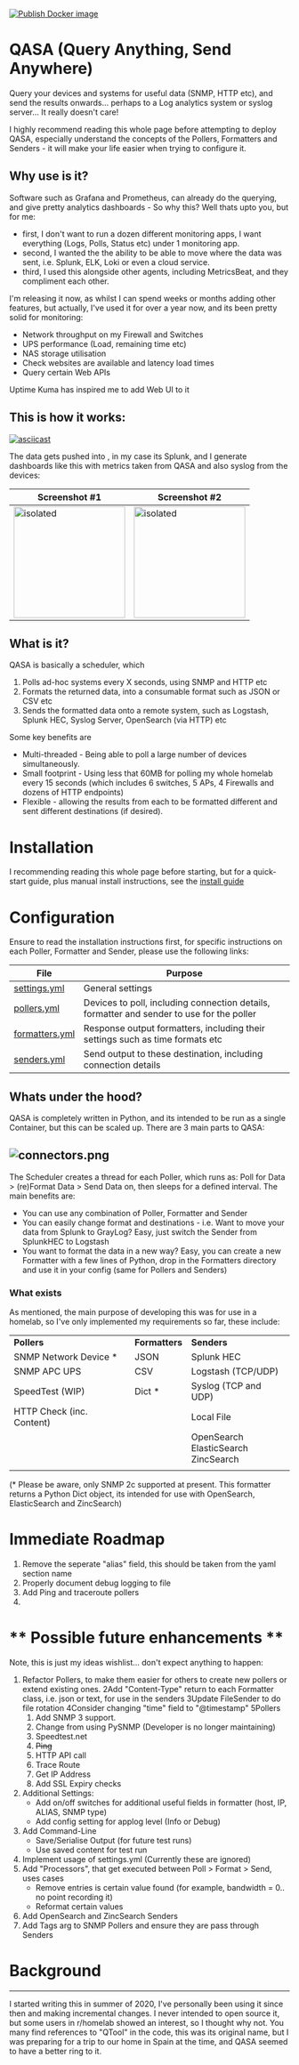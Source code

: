[![Publish Docker image](https://github.com/projx/qasa/actions/workflows/build-and-push-v2.yml/badge.svg)](https://github.com/projx/qasa/actions/workflows/build-and-push-v2.yml)

# QASA (Query Anything, Send Anywhere)

Query your devices and systems for useful data (SNMP, HTTP etc), and send the results onwards... perhaps to a Log analytics system or syslog server... It really doesn't care!

I highly recommend reading this whole page before attempting to deploy QASA, especially understand the concepts of the Pollers, Formatters and Senders - it will make your life easier when trying to configure it.

## Why use is it?

Software such as Grafana and Prometheus, can already do the querying, and give pretty analytics dashboards - So why this? Well thats upto you, but for me:

- first, I don't want to run a dozen different monitoring apps, I want everything (Logs, Polls, Status etc) under 1 monitoring app.
- second, I wanted the the ability to be able to move where the data was sent, i.e. Splunk, ELK, Loki or even a cloud service.
- third, I used this alongside other agents, including MetricsBeat, and they compliment each other.

I'm releasing it now, as whilst I can spend weeks or months adding other features, but actually,  I've used it for over a year now, and its been pretty solid for monitoring:

- Network throughput on my Firewall and Switches
- UPS performance (Load, remaining time etc)
- NAS storage utilisation
- Check websites are available and latency load times
- Query certain Web APIs

Uptime Kuma has inspired me to add  Web UI to it

## This is how it works:

[![asciicast](https://asciinema.org/a/ueV8f0BDTwVg2RYydH4FRpF8E.svg)](https://asciinema.org/a/ueV8f0BDTwVg2RYydH4FRpF8E)

The data gets pushed into <your-choice-solution>, in my case its Splunk, and I generate dashboards like this with metrics taken from QASA and also syslog from the devices:


| Screenshot #1                                                              | Screenshot #2                                                             |
| ---------------------------------------------------------------------------- | --------------------------------------------------------------------------- |
| <img src="docs/screenshots/dash-overview.png" alt="isolated" width="200"/> | <img src="docs/screenshots/dash-network.png" alt="isolated" width="200"/> |

## What is it?

QASA is basically a scheduler, which

1. Polls ad-hoc systems every X seconds, using SNMP and HTTP etc
2. Formats the returned data, into a consumable format such as JSON or CSV etc
3. Sends the formatted data onto a remote system, such as Logstash, Splunk HEC, Syslog Server, OpenSearch (via HTTP) etc

Some key benefits are

- Multi-threaded - Being able to poll a large number of devices simultaneously.
- Small footprint - Using less that 60MB for polling my whole homelab every 15 seconds (which includes 6 switches, 5 APs, 4 Firewalls and dozens of HTTP endpoints)
- Flexible - allowing the results from each to be formatted different and sent different destinations (if desired).

# Installation

I recommending reading this whole page before starting, but for a quick-start guide, plus manual install instructions, see the [install guide](docs/index.md)

# Configuration

Ensure to read the installation instructions first, for specific instructions on each Poller, Formatter and Sender, please use the following links:


| **File**                               | **Purpose**                                                                               |
| ---------------------------------------- | ------------------------------------------------------------------------------------------- |
| [ settings.yml ](docs/settings.md)     | General settings                                                                          |
| [ pollers.yml ](docs/pollers.md)       | Devices to poll, including connection details, formatter and sender to use for the poller |
| [ formatters.yml ](docs/formatters.md) | Response output formatters, including their settings such as time formats etc             |
| [ senders.yml ](docs/senders.md)       | Send output to these destination, including connection details                            |

## Whats under the hood?

QASA is completely written in Python, and its intended to be run as a single Container, but this can be scaled up. There are 3 main parts to QASA:

## ![connectors.png](https://github.com/projx/qasa/blob/main/docs/connectors.png?raw=true)

The Scheduler creates a thread for each Poller, which runs as: Poll for Data > (re)Format Data > Send Data on, then sleeps for a defined interval. The main benefits are:

- You can use any combination of Poller, Formatter and Sender
- You can easily change format and destinations - i.e. Want to move your data from Splunk to GrayLog? Easy, just switch the Sender from SplunkHEC to Logstash
- You want to format the data in a new way? Easy, you can create a new Formatter with a few lines of Python, drop in the Formatters directory and use it in your config (same for Pollers and Senders)

### What exists

As mentioned, the main purpose of developing this was for use in a homelab, so I've only implemented my requirements so far, these include:


|                           |                |                                             |
| --------------------------- | ---------------- | --------------------------------------------- |
| **Pollers**               | **Formatters** | **Senders**                                 |
| SNMP Network Device *     | JSON           | Splunk HEC                                  |
| SNMP APC UPS              | CSV            | Logstash (TCP/UDP)                          |
| SpeedTest (WIP)           | Dict *         | Syslog (TCP and UDP)                        |
| HTTP Check (inc. Content) |                | Local File                                  |
|                           |                | OpenSearch<br/>ElasticSearch<br/>ZincSearch |
|                           |                |                                             |

(* Please be aware, only SNMP 2c supported at present. This formatter returns a Python Dict object, its intended for use with OpenSearch, ElasticSearch and ZincSearch)

# Immediate Roadmap

1. Remove the seperate "alias" field, this should be taken from the yaml section name
2. Properly document debug logging to file
3. Add Ping and traceroute pollers
4.

# ** Possible future enhancements **

Note, this is just my ideas wishlist... don't expect anything to happen:

1. Refactor Pollers, to make them easier for others to create new pollers or extend existing ones.
   2Add "Content-Type" return to each Formatter class, i.e. json or text, for use in the senders
   3Update FileSender to do file rotation
   4Consider changing "time" field to "@timestamp"
   5Pollers
   1. Add SNMP 3 support.
   2. Change from using PySNMP (Developer is no longer maintaining)
   3. Speedtest.net
   4. ~~Ping~~
   5. HTTP API call
   6. Trace Route
   7. Get IP Address
   8. Add SSL Expiry checks
2. Additional Settings:
   - Add on/off switches for additional useful fields in formatter (host, IP, ALIAS, SNMP type)
   - Add config setting for applog level (Info or Debug)
3. Add Command-Line
   - Save/Serialise Output (for future test runs)
   - Use saved content for test run
4. Implement usage of settings.yml (Currently these are ignored)
5. Add "Processors", that get executed between Poll > Format > Send, uses cases
   - Remove entries is certain value found (for example, bandwidth = 0.. no point recording it)
   - Reformat certain values
6. Add OpenSearch and ZincSearch Senders
7. Add Tags arg to SNMP Pollers and ensure they are pass through Senders

# Background

---

I started writing this in summer of 2020, I've personally been using it since then and making incremental changes. I never intended to open source it, but some users in r/homelab showed an interest, so I thought why not. You many find references to "QTool" in the code, this was its original name, but I was preparing for a trip to our home in Spain at the time, and QASA seemed to have a better ring to it.
